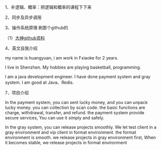 1、补逻辑、概率：把逻辑和概率的课程下下来

2、同步及异步调用

3、操作系统原理 刷那个github的

 （1）[大神github资料](https://github.com/CyC2018/CS-Notes)

4、英文自我介绍

my name is huangyuan, i am work in Fxiaoke for 2 years. 

I live in Shenzhen. My hobbies are playing basketball, programming.

I am a java development engineer. I have done payment system and gray system. I am good at Java、Redis.

7、项目介绍

In the payment system, you can sent lucky money, and you can unpack lucky money.  you can collection by scan code. the basic functions are charge, withdrawal, transfer, and refund. the payment system provide secure services, You can use it simply and safely.

In the gray system, you can release projects smoothly. We let test client in a gray environment and vip client in format environment. the format environment is smooth. we release projects in gray environment first, When it becomes stable, we release projects in format environment